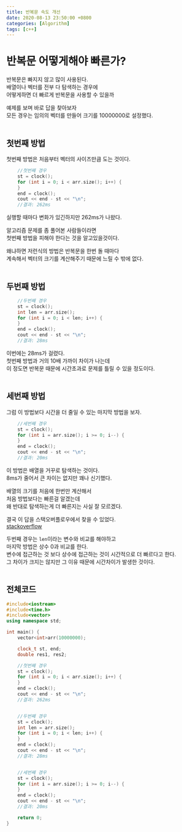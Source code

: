 ```yaml
---
title: 반복문 속도 개선
date: 2020-08-13 23:50:00 +0800
categories: [Algorithm]
tags: [c++]
---
```


# 반복문 어떻게해야 빠른가?
반복문은 빠지지 않고 많이 사용된다.  
배열이나 벡터를 전부 다 탐색하는 경우에  
어떻게하면 더 빠르게 반복문을 사용할 수 있을까  

예제를 보며 바로 답을 찾아보자  
모든 경우는 임의의 벡터를 만들어 크기를 10000000로 설정했다.  
<br>

## 첫번째 방법
첫번째 방법은 처음부터 벡터의 사이즈만큼 도는 것이다.  
```c++
    //첫번째 경우
	st = clock();
	for (int i = 0; i < arr.size(); i++) {
	}
	end = clock();
	cout << end - st << "\n";
    //결과: 262ms
```
실행할 때마다 변화가 있긴하지만 262ms가 나왔다.  

알고리즘 문제를 좀 풀어본 사람들이라면  
첫번째 방법을 피해야 한다는 것을 알고있을것이다.  

왜냐하면 저런식의 방법은 반복문을 한번 돌 때마다  
계속해서 벡터의 크기를 계산해주기 때문에 느릴 수 밖에 없다.  
<br>


## 두번째 방법
```c++
    //두번째 경우
	st = clock();
	int len = arr.size();
	for (int i = 0; i < len; i++) {
	}
	end = clock();
	cout << end - st << "\n";
    //결과: 28ms
```
이번에는 28ms가 걸렸다.  
첫번째 방법과 거의 10배 가까이 차이가 나는데  
이 정도면 반복문 때문에 시간초과로 문제를 틀릴 수 있을 정도이다.  
<br>

## 세번째 방법
그럼 이 방법보다 시간을 더 줄일 수 있는 마지막 방법을 보자.  
```c++
	//세번째 경우
	st = clock();
	for (int i = arr.size(); i >= 0; i--) {
	}
	end = clock();
	cout << end - st << "\n";
    //결과: 20ms
```
이 방법은 배열을 거꾸로 탐색하는 것이다.  
8ms가 줄어서 큰 차이는 없지만 꽤나 신기했다.  

배열의 크기를 처음에 한번만 계산해서  
처음 방법보다는 빠른걸 알겠는데  
왜 반대로 탐색하는게 더 빠른지는 사실 잘 모르겠다.  

결국 이 답을 스택오버플로우에서 찾을 수 있었다.  
[stackoverflow](https://stackoverflow.com/questions/1340589/are-loops-really-faster-in-reverse)  

두번째 경우는 `len`이라는 변수와 비교를 해야하고  
마지막 방법은 상수 0과 비교를 한다.  
변수에 접근하는 것 보다 상수에 접근하는 것이 시간적으로 더 빠르다고 한다.  
그 차이가 크지는 않지만 그 이유 때문에 시간차이가 발생한 것이다.  
<br>

## 전체코드
```c++
#include<iostream>
#include<time.h>
#include<vector>
using namespace std;

int main() {
	vector<int>arr(10000000);

	clock_t st, end;
	double res1, res2;

	//첫번째 경우
	st = clock();
	for (int i = 0; i < arr.size(); i++) {
	}
	end = clock();
	cout << end - st << "\n";
    //결과: 262ms


	//두번째 경우
	st = clock();
	int len = arr.size();
	for (int i = 0; i < len; i++) {
	}
	end = clock();
	cout << end - st << "\n";
    //결과: 28ms


	//세번째 경우
	st = clock();
	for (int i = arr.size(); i >= 0; i--) {
	}
	end = clock();
	cout << end - st << "\n";
    //결과: 20ms

	return 0;
}
```
